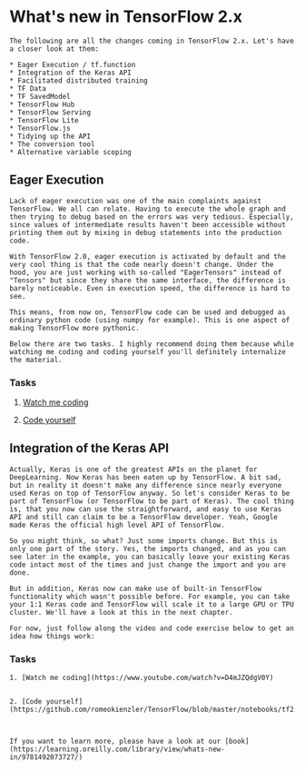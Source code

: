 # What's new in TensorFlow 2.x

	The following are all the changes coming in TensorFlow 2.x. Let's have a closer look at them:

	* Eager Execution / tf.function
	* Integration of the Keras API
	* Facilitated distributed training
	* TF Data
	* TF SavedModel
	* TensorFlow Hub
	* TensorFlow Serving
	* TensorFlow Lite
	* TensorFlow.js
	* Tidying up the API
	* The conversion tool
	* Alternative variable scoping
  

## Eager Execution


	Lack of eager execution was one of the main complaints against TensorFlow. We all can relate. Having to execute the whole graph and then trying to debug based on the errors was very tedious. Especially, since values of intermediate results haven't been accessible without printing them out by mixing in debug statements into the production code.

	With TensorFlow 2.0, eager execution is activated by default and the very cool thing is that the code nearly doesn't change. Under the hood, you are just working with so-called "EagerTensors" instead of "Tensors" but since they share the same interface, the difference is barely noticeable. Even in execution speed, the difference is hard to see. 

	This means, from now on, TensorFlow code can be used and debugged as ordinary python code (using numpy for example). This is one aspect of making TensorFlow more pythonic.

	Below there are two tasks. I highly recommend doing them because while watching me coding and coding yourself you'll definitely internalize the material.

### Tasks

1. [Watch me coding](https://www.youtube.com/watch?v=J3_b4461qxU)


2. [Code yourself](https://github.com/romeokienzler/TensorFlow/blob/master/notebooks/tf2.eagerexec.ipynb) 

## Integration of the Keras API

	Actually, Keras is one of the greatest APIs on the planet for DeepLearning. Now Keras has been eaten up by TensorFlow. A bit sad, but in reality it doesn't make any difference since nearly everyone used Keras on top of TensorFlow anyway. So let's consider Keras to be part of TensorFlow (or TensorFlow to be part of Keras). The cool thing is, that you now can use the straightforward, and easy to use Keras API and still can claim to be a TensorFlow developer. Yeah, Google made Keras the official high level API of TensorFlow.

	So you might think, so what? Just some imports change. But this is only one part of the story. Yes, the imports changed, and as you can see later in the example, you can basically leave your existing Keras code intact most of the times and just change the import and you are done.

	But in addition, Keras now can make use of built-in TensorFlow functionality which wasn't possible before. For example, you can take your 1:1 Keras code and TensorFlow will scale it to a large GPU or TPU cluster. We'll have a look at this in the next chapter.

	For now, just follow along the video and code exercise below to get an idea how things work:

### Tasks

	1. [Watch me coding](https://www.youtube.com/watch?v=D4mJZQdgV0Y)


	2. [Code yourself](https://github.com/romeokienzler/TensorFlow/blob/master/notebooks/tf2.keras.ipynb) 



	If you want to learn more, please have a look at our [book](https://learning.oreilly.com/library/view/whats-new-in/9781492073727/)

